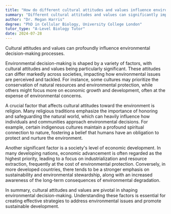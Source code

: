 ```yaml
---
title: "How do different cultural attitudes and values influence environmental decision-making?"
summary: "Different cultural attitudes and values can significantly impact environmental decision-making."
author: "Dr. Megan Harris"
degree: "PhD in Cellular Biology, University College London"
tutor_type: "A-Level Biology Tutor"
date: 2024-07-28
---
```


Cultural attitudes and values can profoundly influence environmental decision-making processes.

Environmental decision-making is shaped by a variety of factors, with cultural attitudes and values being particularly significant. These attitudes can differ markedly across societies, impacting how environmental issues are perceived and tackled. For instance, some cultures may prioritize the conservation of natural resources and environmental protection, while others might focus more on economic growth and development, often at the expense of environmental concerns.

A crucial factor that affects cultural attitudes toward the environment is religion. Many religious traditions emphasize the importance of honoring and safeguarding the natural world, which can heavily influence how individuals and communities approach environmental decisions. For example, certain indigenous cultures maintain a profound spiritual connection to nature, fostering a belief that humans have an obligation to protect and nurture the environment.

Another significant factor is a society's level of economic development. In many developing nations, economic advancement is often regarded as the highest priority, leading to a focus on industrialization and resource extraction, frequently at the cost of environmental protection. Conversely, in more developed countries, there tends to be a stronger emphasis on sustainability and environmental stewardship, along with an increased awareness of the long-term consequences of environmental degradation.

In summary, cultural attitudes and values are pivotal in shaping environmental decision-making. Understanding these factors is essential for creating effective strategies to address environmental issues and promote sustainable development.
    